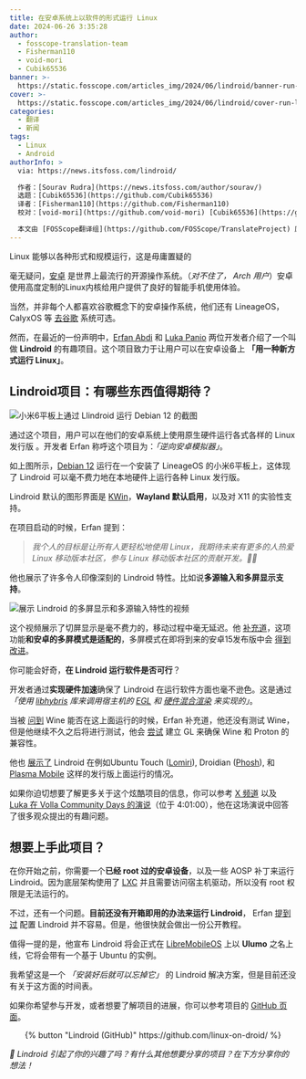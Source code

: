 ```yaml
---
title: 在安卓系统上以软件的形式运行 Linux
date: 2024-06-26 3:35:28
author:
  - fosscope-translation-team
  - Fisherman110
  - void-mori
  - Cubik65536
banner: >-
  https://static.fosscope.com/articles_img/2024/06/lindroid/banner-run-linux-in-android.png
cover: >-
  https://static.fosscope.com/articles_img/2024/06/lindroid/cover-run-linux-in-android.png
categories:
  - 翻译
  - 新闻
tags:
  - Linux
  - Android
authorInfo: >
  via: https://news.itsfoss.com/lindroid/

  作者：[Sourav Rudra](https://news.itsfoss.com/author/sourav/)
  选题：[Cubik65536](https://github.com/Cubik65536)
  译者：[Fisherman110](https://github.com/Fisherman110)
  校对：[void-mori](https://github.com/void-mori) [Cubik65536](https://github.com/Cubik65536)

  本文由 [FOSScope翻译组](https://github.com/FOSScope/TranslateProject) 原创编译，[开源观察](https://fosscope.com/) 荣誉推出
---
```


<!-- 所有在被 `<>` 标记的地方都需要被替换成对应的内容 -->

Linux 能够以各种形式和规模运行，这是毋庸置疑的

<!-- more -->

毫无疑问，[安卓](https://www.android.com/) 是世界上最流行的开源操作系统。（*对不住了， Arch 用户*）安卓使用高度定制的Linux内核给用户提供了良好的智能手机使用体验。

当然，并非每个人都喜欢谷歌概念下的安卓操作系统，他们还有 LineageOS，CalyxOS 等 [去谷歌](https://itsfoss.com/android-distributions-roms/) 系统可选。

然而，在最近的一份声明中，[Erfan Abdi](https://x.com/Khode_Erfan) 和 [Luka Panio](https://x.com/lukapanio) 两位开发者介绍了一个叫做 **Lindroid** 的有趣项目。这个项目致力于让用户可以在安卓设备上 **「用一种新方式运行 Linux」**。

## Lindroid项目：有哪些东西值得期待？

![小米6平板上通过 Llindroid 运行 Debian 12 的截图](https://static.fosscope.com/articles_img/2024/06/lindroid/run-linux-in-android-1.png)

通过这个项目，用户可以在他们的安卓系统上使用原生硬件运行各式各样的 Linux 发行版 。开发者 Erfan 称呼这个项目为：*「逆向安卓模拟器」*。

如上图所示，[Debian 12](https://news.itsfoss.com/debian-12-release/) 运行在一个安装了 LineageOS 的小米6平板上，这体现了 Lindroid 可以毫不费力地在本地硬件上运行各种 Linux 发行版。

Lindroid 默认的图形界面是 [KWin](https://en.wikipedia.org/wiki/KWin)，**Wayland 默认启用**，以及对 X11 的实验性支持。

在项目启动的时候，Erfan 提到：

> *我个人的目标是让所有人更轻松地使用 Linux，我期待未来有更多的人热爱 Linux 移动版本社区，参与 Linux 移动版本社区的贡献开发。🙏🙏*

他也展示了许多令人印像深刻的 Lindroid 特性。比如说**多源输入和多屏显示支持**。

![展示 Lindroid 的多屏显示和多源输入特性的视频](https://static.fosscope.com/articles_img/2024/06/lindroid/run-linux-in-android-2.gif)

这个视频展示了切屏显示是毫不费力的，移动过程中毫无延迟。他 [补充道](https://x.com/Khode_Erfan/status/1802332143579742336)，这项功能**和安卓的多屏模式是适配的**，多屏模式在即将到来的安卓15发布版中会 [得到改进](https://www.androidauthority.com/android-15-desktop-mode-demo-3430991/)。

你可能会好奇，**在 Lindroid 运行软件是否可行**？

开发者通过**实现硬件加速**确保了 Lindroid 在运行软件方面也毫不逊色。这是通过 *「使用 [libhybris](https://github.com/libhybris/libhybris) 库来调用宿主机的 [EGL](https://en.wikipedia.org/wiki/EGL_(API)) 和 [硬件混合渲染](https://source.android.com/docs/core/graphics/hwc) 来实现的」*。

当被 [问到](https://x.com/stashyymane/status/1802419147961254322) Wine 能否在这上面运行的时候，Erfan 补充道，他还没有测试 Wine，但是他继续不久之后将进行测试，他会 [尝试](https://x.com/4k_isn/status/1802364478803296729) 建立 GL 来确保 Wine 和 Proton 的兼容性。

他也 [展示了](https://x.com/Khode_Erfan/status/1802331901933334839) Lindroid 在例如Ubuntu Touch ([Lomiri](https://lomiri.com/)), Droidian ([Phosh](https://github.com/droidian/phosh)), 和 [Plasma Mobile](https://plasma-mobile.org/) 这样的发行版上面运行的情况。

如果你迫切想要了解更多关于这个炫酷项目的信息，你可以参考 [X 频道](https://x.com/Khode_Erfan/status/1802331845633212554) 以及 [Luka 在 Volla Community Days 的演说](https://www.youtube.com/live/7vF5647gNbo?si=q5mxoLeEhhlTC5ew&t=14460)（位于 4:01:00），他在这场演说中回答了很多观众提出的有趣问题。

## 想要上手此项目？

在你开始之前，你需要一个**已经 root 过的安卓设备**，以及一些 AOSP 补丁来运行 Lindroid。因为底层架构使用了 [LXC](https://linuxcontainers.org/) 并且需要访问宿主机驱动，所以没有 root 权限是无法运行的。

不过，还有一个问题。**目前还没有开箱即用的办法来运行 Lindroid**， Erfan [提到过](https://x.com/basujindal/status/1802425576436744680) 配置 Lindroid 并不容易。但是，他很快就会做出一份公开教程。

值得一提的是，他宣布 Lindroid 将会正式在 [LibreMobileOS](https://lmo.framer.website/) 上以 **Ulumo** 之名上线，它将会带有一个基于 Ubuntu 的实例。

我希望这是一个 *「安装好后就可以忘掉它」* 的 Lindroid 解决方案，但是目前还没有关于这方面的时间表。

如果你希望参与开发，或者想要了解项目的进展，你可以参考项目的 [GitHub 页面](https://github.com/linux-on-droid/)。

<center>{% button "Lindroid (GitHub)" https://github.com/linux-on-droid/ %}</center>

*💬 Lindroid 引起了你的兴趣了吗？有什么其他想要分享的项目？在下方分享你的想法！*
